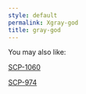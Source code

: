 ```yaml
---
style: default
permalink: Xgray-god
title: gray-god
---
```

You may also like:

[SCP-1060](http://scp-wiki.net/scp-1060)

[SCP-974](http://scp-wiki.net/scp-974)
